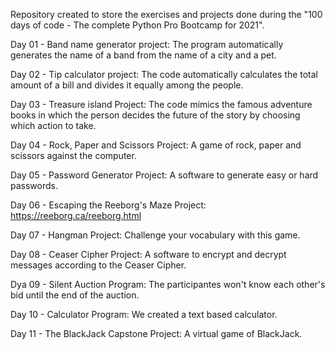Repository created to store the exercises and projects done during the "100 days of code - The complete Python Pro Bootcamp for 
2021".

Day 01 - Band name generator project: The program automatically generates the name of a band from the name of a city and a pet.

Day 02 - Tip calculator project: The code automatically calculates the total amount of a bill and divides it equally among the people.

Day 03 - Treasure island Project: The code mimics the famous adventure books in which the person decides the future of the story by choosing which action to take.

Day 04 - Rock, Paper and Scissors Project: A game of rock, paper and scissors against the computer.

Day 05 - Password Generator Project: A software to generate easy or hard passwords.

Day 06 - Escaping the Reeborg's Maze Project: https://reeborg.ca/reeborg.html

Day 07 - Hangman Project: Challenge your vocabulary with this game.

Day 08 - Ceaser Cipher Project: A software to encrypt and decrypt messages according to the Ceaser Cipher.

Dya 09 - Silent Auction Program: The participantes won't know each other's bid until the end of the auction.

Day 10 - Calculator Program: We created a text based calculator.

Day 11 - The BlackJack Capstone Project: A virtual game of BlackJack.
